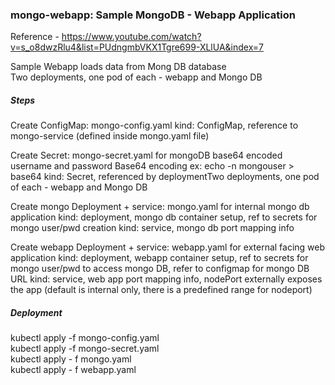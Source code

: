 ### mongo-webapp:  Sample MongoDB - Webapp Application
Reference -  https://www.youtube.com/watch?v=s_o8dwzRlu4&list=PUdngmbVKX1Tgre699-XLlUA&index=7

Sample Webapp loads data from Mong DB database  
Two deployments, one pod of each - webapp and Mongo DB

##### Steps
Create ConfigMap: mongo-config.yaml 
kind: ConfigMap, reference to mongo-service (defined inside mongo.yaml file)

Create Secret: mongo-secret.yaml for mongoDB base64 encoded username and password
Base64 encoding ex: echo -n mongouser > base64
kind: Secret,  referenced by deploymentTwo deployments, one pod of each - webapp and Mongo DB

Create mongo Deployment + service: mongo.yaml for internal mongo db application
kind: deployment, mongo db container setup, ref to secrets for mongo user/pwd creation
kind: service, mongo db port mapping info

Create webapp Deployment + service: webapp.yaml for external facing web application 
kind: deployment, webapp container setup, ref to secrets for mongo user/pwd to access mongo DB, refer to configmap for mongo DB URL
kind: service, web app port mapping info, nodePort externally exposes the app (default is internal only, there is a predefined range for nodeport)
	
##### Deployment
kubectl apply -f mongo-config.yaml  
kubectl apply -f mongo-secret.yaml  
kubectl apply - f mongo.yaml  
kubectl apply - f webapp.yaml  
